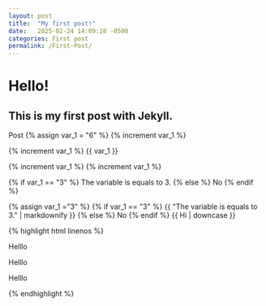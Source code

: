 ```yaml
---
layout: post
title:  "My first post!"
date:   2025-02-24 14:09:28 -0500
categories: First post
permalink: /First-Post/
---
```

# Hello!
## This is my first post with Jekyll.

Post
{% assign var_1 = "6" %}
{% increment var_1 %}

{% increment var_1 %}
{{ var_1 }}

{% increment var_1 %}
{% increment var_1 %}

{% if var_1 == "3" %}
The variable is equals to 3.
{% else %}
No
{% endif %}

{% assign var_1 ="3" %}
{% if var_1 == "3" %}
{{ "The variable is equals to 3." | markdownify }}
{% else %}
No
{% endif %}
{{ Hi | downcase }}


{% highlight html linenos %}
 <p> Helllo </p>
  <p> Helllo </p>
   <p> Helllo </p>
{% endhighlight %}

